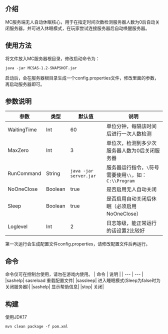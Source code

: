 ## 介绍
MC服务端无人自动休眠核心，用于在指定时间次数检测服务器人数为0后自动关闭服务器，并可进入休眠模式，在玩家尝试连接服务器后自动唤醒服务器。

## 使用方法
将文件放入MC服务器根目录，修改启动命令为：
```
java -jar MCSAS-1.2-SNAPSHOT.jar
```
启动后，会在服务器根目录生成一个config.properties文件，修改里面的参数，再启动服务器即可。

## 参数说明
| 参数          | 类型      | 默认值                    | 说明                                    |
|-------------|---------|------------------------|---------------------------------------|
| WaitingTime | Int     | 60                     | 单位分钟，每隔该时间后进行一次人数检测                   |
| MaxZero     | Int     | 3                      | 单位次，检测到多少次服务器人数为0后关闭服务器               |
| RunCommand  | String  | `java -jar server.jar` | 服务器运行指令，`\`符号需要使用`\\`，如：`C:\\Program` |
| NoOneClose  | Boolean | true                   | 是否启用无人自动关闭                            |
| Sleep       | Boolean | true                   | 是否启用自动关闭后休眠（必须启用NoOneClose）           |
| Loglevel    | Int     | 2                      | 日志等级，能正常运行的话设置2比较好                    |

第一次运行会生成配置文件config.properties，请修改配置文件后再运行。

## 命令
命令仅可在控制台使用，请勿在游戏内使用。
| 命令 | 说明 |
| --- | --- |
|sashelp| sasreload 重载配置文件|
|sassleep| 进入睡眠模式(Sleep为false时为关闭服务器)|
|sashelp| 显示帮助信息|
|stop| 关闭|

## 构建
使用JDK17
```
mvn clean package -f pom.xml
```